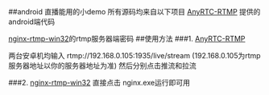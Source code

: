 ##android 直播能用的小demo 所有源码均来自以下项目
[AnyRTC-RTMP](https://github.com/ab503044120/AnyRTC-RTMP) 提供的android端代码

[nginx-rtmp-win32](https://github.com/ab503044120/nginx-rtmp-win32)的rtmp服务器端密码
##使用方法
###1. [AnyRTC-RTMP](https://github.com/ab503044120/AnyRTC-RTMP)

两台安卓机均输入 rtmp://192.168.0.105:1935/live/stream (192.168.0.105为rtmp服务器地址以你的服务器地址为准)
然后分别点击推流和拉流

	
###2. [nginx-rtmp-win32](https://github.com/ab503044120/nginx-rtmp-win32)
直接点击 nginx.exe运行即可用